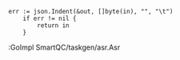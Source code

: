 ```
err := json.Indent(&out, []byte(in), "", "\t")
    if err != nil {
        return in
    }
```

:GoImpl SmartQC/taskgen/asr.Asr
